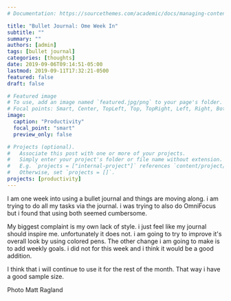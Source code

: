 ```yaml
---
# Documentation: https://sourcethemes.com/academic/docs/managing-content/

title: "Bullet Journal: Ome Week In"
subtitle: ""
summary: ""
authors: [admin]
tags: [bullet journal]
categories: [thoughts]
date: 2019-09-06T09:14:51-05:00
lastmod: 2019-09-11T17:32:21-0500
featured: false
draft: false

# Featured image
# To use, add an image named `featured.jpg/png` to your page's folder.
# Focal points: Smart, Center, TopLeft, Top, TopRight, Left, Right, BottomLeft, Bottom, BottomRight.
image:
  caption: "Productivity"
  focal_point: "smart"
  preview_only: false

# Projects (optional).
#   Associate this post with one or more of your projects.
#   Simply enter your project's folder or file name without extension.
#   E.g. `projects = ["internal-project"]` references `content/project/deep-learning/index.md`.
#   Otherwise, set `projects = []`.
projects: [productivity]
---
```


I am one week into using a bullet journal and things are moving along. i am trying to do all my tasks via the journal. i was trying to also do OmniFocus but i found that using both seemed cumbersome. 

My biggest complaint is my own lack of style. i just feel like my journal should inspire me. unfortunately it does not. i am going to try to improve it's overall look by using colored pens. The other change i am going to make is to add weekly goals. i did not for this week and i think it would be a good addition. 

I think that i will continue to use it for the rest of the month. That way i have a good sample size. 

Photo Matt Ragland
